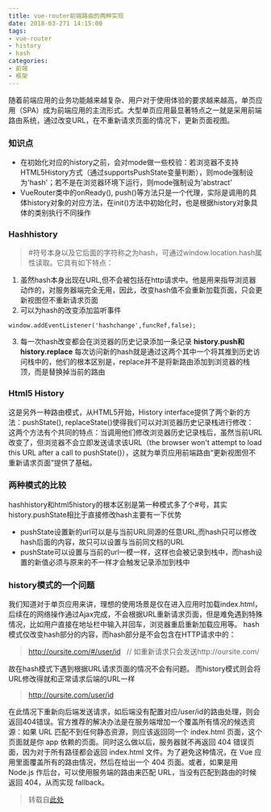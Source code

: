 ```yaml
---
title: vue-router前端路由的两种实现
date: 2018-03-271 14:15:00
tags: 
- vue-router
- history
- hash
categories:
- 前端
- 框架
---
```

随着前端应用的业务功能越来越复杂、用户对于使用体验的要求越来越高，单页应用（SPA）成为前端应用的主流形式。<!--more-->大型单页应用最显著特点之一就是采用前端路由系统，通过改变URL，在不重新请求页面的情况下，更新页面视图。
### 知识点
* 在初始化对应的history之前，会对mode做一些校验：若浏览器不支持HTML5History方式（通过supportsPushState变量判断），则mode强制设为'hash'；若不是在浏览器环境下运行，则mode强制设为'abstract'
* VueRouter类中的onReady(), push()等方法只是一个代理，实际是调用的具体history对象的对应方法，在init()方法中初始化时，也是根据history对象具体的类别执行不同操作
### Hashhistory
> #符号本身以及它后面的字符称之为hash，可通过window.location.hash属性读取。它具有如下特点：

1. 虽然hash本身出现在URL,但不会被包括在http请求中。他是用来指导浏览器动作的，对服务器端完全无用，因此，改变hash值不会重新加载页面，只会更新视图但不重新请求页面
2. 可以为hash的改变添加监听事件
```
window.addEventListener('hashchange',funcRef,false);
```
3. 每一次hash改变都会在浏览器的历史记录添加一条记录
**history.push和history.replace**
每次访问新的hash就是通过这两个其中一个将其推到历史访问栈中的，他们的根本区别是，replace并不是将新路由添加到浏览器的栈顶，而是替换掉当前的路由
### Html5 History
这是另外一种路由模式，从HTML5开始，History interface提供了两个新的方法：pushState(), replaceState()使得我们可以对浏览器历史记录栈进行修改：
这两个方法有个共同的特点：当调用他们修改浏览器历史记录栈后，虽然当前URL改变了，但浏览器不会立即发送请求该URL（the browser won't attempt to load this URL after a call to pushState()），这就为单页应用前端路由“更新视图但不重新请求页面”提供了基础。
### 两种模式的比较
hashhistory和html5history的根本区别是第一种模式多了个#号，其实history.pushState相比于直接修改hash主要有一下优势
* pushState设置新的url可以是与当前URL同源的任意URL,而hash只可以修改hash后面的内容，故只可以设置与当前同文档的URL
* pushState可以设置与当前的url一模一样，这样也会被记录到栈中，而hash设置的新值必须与原来的不一样才会触发记录添加到栈中
### history模式的一个问题
我们知道对于单页应用来讲，理想的使用场景是仅在进入应用时加载index.html，后续在的网络操作通过Ajax完成，不会根据URL重新请求页面，但是难免遇到特殊情况，比如用户直接在地址栏中输入并回车，浏览器重启重新加载应用等。
hash模式仅改变hash部分的内容，而hash部分是不会包含在HTTP请求中的：

> http://oursite.com/#/user/id   // 如重新请求只会发送http://oursite.com/

故在hash模式下遇到根据URL请求页面的情况不会有问题。
而history模式则会将URL修改得就和正常请求后端的URL一样

> http://oursite.com/user/id

在此情况下重新向后端发送请求，如后端没有配置对应/user/id的路由处理，则会返回404错误。官方推荐的解决办法是在服务端增加一个覆盖所有情况的候选资源：如果 URL 匹配不到任何静态资源，则应该返回同一个 index.html 页面，这个页面就是你 app 依赖的页面。同时这么做以后，服务器就不再返回 404 错误页面，因为对于所有路径都会返回 index.html 文件。为了避免这种情况，在 Vue 应用里面覆盖所有的路由情况，然后在给出一个 404 页面。或者，如果是用 Node.js 作后台，可以使用服务端的路由来匹配 URL，当没有匹配到路由的时候返回 404，从而实现 fallback。

> 转载自[此处](https://zhuanlan.zhihu.com/p/27588422)
